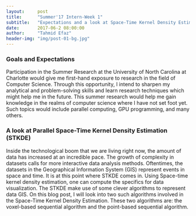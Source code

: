 ```yaml
---
layout:     post
title:      "Summer'17 Intern-Week 1"
subtitle:   "Expectations and a look at Space-Time Kernel Density Estimation"
date:       2017-06-2 08:00:00
author:     "Tahmid Efaz"
header-img: "img/post-01-bg.jpg"
---
```


<h3>Goals and Expectations</h3>
<p>Participation in the Summer Research at the University of North Carolina at Charlotte would give me first-hand exposure to research in the field of Computer Science. Through this opportunity, I intend to sharpen my analytical and problem-solving skills and learn research techniques which might help me in the future.  This summer research would help me gain knowledge in the realms of computer science where I  have not set foot yet. Such topics would include parallel computing, GPU programming, and many others.</p>
<h3>A look at Parallel Space-Time Kernel Density Estimation (STKDE) </h3>
<p>Inside the technological boom that we are living right now, the amount of data has increased at an incredible pace. The growth of complexity in datasets calls for more interactive data analysis methods. Oftentimes, the datasets in the Geographical  Information System (GIS) represent events in space and time. It is at this point where STKDE comes in. Using Space-time kernel density estimation, one can compute the specifics for data visualization. The STKDE make use of some clever algorithms to represent data GIS. On this blog post, I will look into two such algorithms involved in the Space-Time Kernel Density Estimation. These two algorithms are: the voxel-based sequential algorithm and the point-based sequential algorithm.</p>
